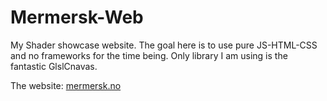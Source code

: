 # Mermersk-Web
My Shader showcase website. The goal here is to use pure JS-HTML-CSS and no frameworks for the time being.
Only library I am using is the fantastic GlslCnavas.

The website: [mermersk.no](http://mermersk.no/)

